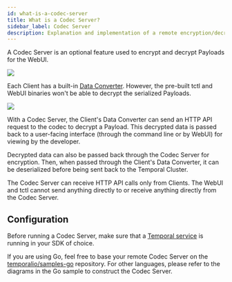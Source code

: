 ```yaml
---
id: what-is-a-codec-server
title: What is a Codec Server?
sidebar_label: Codec Server
description: Explanation and implementation of a remote encryption/decryption server.
---
```


A Codec Server is an optional feature used to encrypt and decrypt Payloads for the WebUI.

![](/img/remote-codec-server-problem.svg)

Each Client has a built-in [Data Converter](/docs/concepts/what-is-a-data-converter). However, the pre-built tctl and WebUI binaries won't be able to decrypt the serialized Payloads.

![](/img/remote-codec-server-solution.svg)

With a Codec Server, the Client's Data Converter can send an HTTP API request to the codec to decrypt a Payload.
This decrypted data is passed back to a user-facing interface (through the command line or by WebUI) for viewing by the developer.

Decrypted data can also be passed back through the Codec Server for encryption. Then, when passed through the Client's Data Converter, it can be deserialized before being sent back to the Temporal Cluster.

The Codec Server can receive HTTP API calls only from Clients.
The WebUI and tctl cannot send anything directly to or receive anything directly from the Codec Server.

## Configuration

Before running a Codec Server, make sure that a [Temporal service](https://docs.temporal.io/application-development-guide/#run-a-dev-cluster) is running in your SDK of choice.

If you are using Go, feel free to base your remote Codec Server on the [temporalio/samples-go](https://github.com/temporalio/samples-go) repository.
For other languages, please refer to the diagrams in the Go sample to construct the Codec Server.
